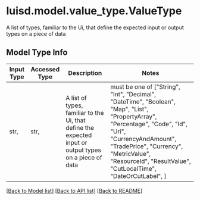 # luisd.model.value_type.ValueType

A list of types, familiar to the Ui, that define the expected input or output types on a piece of data

## Model Type Info
Input Type | Accessed Type | Description | Notes
------------ | ------------- | ------------- | -------------
str,  | str,  | A list of types, familiar to the Ui, that define the expected input or output types on a piece of data | must be one of ["String", "Int", "Decimal", "DateTime", "Boolean", "Map", "List", "PropertyArray", "Percentage", "Code", "Id", "Uri", "CurrencyAndAmount", "TradePrice", "Currency", "MetricValue", "ResourceId", "ResultValue", "CutLocalTime", "DateOrCutLabel", ] 

[[Back to Model list]](../../README.md#documentation-for-models) [[Back to API list]](../../README.md#documentation-for-api-endpoints) [[Back to README]](../../README.md)

